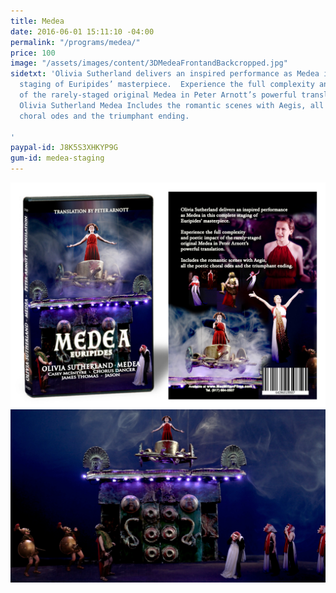 ```yaml
---
title: Medea
date: 2016-06-01 15:11:10 -04:00
permalink: "/programs/medea/"
price: 100
image: "/assets/images/content/3DMedeaFrontandBackcropped.jpg"
sidetxt: 'Olivia Sutherland delivers an inspired performance as Medea in this complete
  staging of Euripides’ masterpiece.  Experience the full complexity and poetic impact
  of the rarely-staged original Medea in Peter Arnott’s powerful translation. The
  Olivia Sutherland Medea Includes the romantic scenes with Aegis, all the poetic
  choral odes and the triumphant ending.

'
paypal-id: J8K5S3XHKYP9G
gum-id: medea-staging
---
```


![Medea Box](/assets/images/content/3DMedeaFrontandBackcropped.jpg)
![Medea on Chariot](/assets/images/content/Medea_Staging_MacMillan_Films_Staring_Olivia_Sutherland.jpg)
